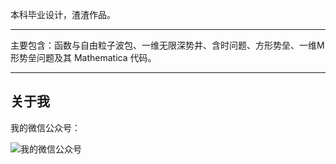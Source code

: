 本科毕业设计，渣渣作品。

-------
主要包含：函数与自由粒子波包、一维无限深势井、含时问题、方形势垒、一维M形势垒问题及其 Mathematica 代码。

-------
## 关于我

我的微信公众号：

![我的微信公众号](https://github.com/Zbhoter/agorithm-exercise/blob/master/%E6%88%91%E7%9A%84%E5%BE%AE%E4%BF%A1%E5%85%AC%E4%BC%97%E5%8F%B7.jpg)
